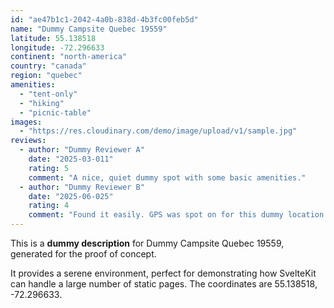 ```yaml
---
id: "ae47b1c1-2042-4a0b-838d-4b3fc00feb5d"
name: "Dummy Campsite Quebec 19559"
latitude: 55.138518
longitude: -72.296633
continent: "north-america"
country: "canada"
region: "quebec"
amenities:
  - "tent-only"
  - "hiking"
  - "picnic-table"
images:
  - "https://res.cloudinary.com/demo/image/upload/v1/sample.jpg"
reviews:
  - author: "Dummy Reviewer A"
    date: "2025-03-011"
    rating: 5
    comment: "A nice, quiet dummy spot with some basic amenities."
  - author: "Dummy Reviewer B"
    date: "2025-06-025"
    rating: 4
    comment: "Found it easily. GPS was spot on for this dummy location."
---
```


This is a **dummy description** for Dummy Campsite Quebec 19559, generated for the proof of concept.

It provides a serene environment, perfect for demonstrating how SvelteKit can handle a large number of static pages. The coordinates are 55.138518, -72.296633.
